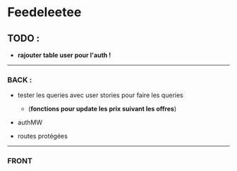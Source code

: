 # Feedeleetee


## TODO :


- __rajouter table user pour l'auth !__
<!-- - rajotuer useri_id foreign key dans la table clients pour rendre la vue des rdv du client lors de l'auth -->
<!-- - rajouter le crud user daans les controllers et les models et routes -->


---


### BACK : 

- tester les queries avec user stories pour faire les queries
  - (__fonctions pour update les prix suivant les offres__)

- authMW 

- routes protégées



--- 

### FRONT 

